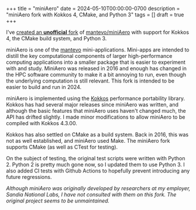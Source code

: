 +++
title = "miniAero"
date = 2024-05-10T00:00:00-0700
description = "miniAero fork with Kokkos 4, CMake, and Python 3"
tags = []
draft = true
+++

I've [created an **unofficial** fork](https://github.com/cwpearson/miniAero) of [mantevo/miniAero](https://github.com/mantevo/miniAero) with support for Kokkos 4, the CMake build system, and Python 3.

miniAero is one of the [mantevo](manetvo.org) mini-applications.
Mini-apps are intended to distill the key computational components of larger high-performance computing applications into a smaller package that is easier to experiment with and study.
MiniAero was released in 2016 and enough has changed in the HPC software community to make it a bit annoying to run, even though the underlying computation is still relevant.
This fork is intended to be easier to build and run in 2024.

miniAero is implemented using the [Kokkos](kokkos.org) performance portability library.
Kokkos has had several major releases since miniAero was written, and although the basic features that miniAero uses haven't changed much, the API has drifted slightly.
I made minor modifications to allow miniAero to be compiled with Kokkos 4.3.00.

Kokkos has also settled on CMake as a build system.
Back in 2016, this was not as well established, and miniAero used Make.
The miniAero fork supports CMake (as well as CTest for testing).

On the subject of testing, the original test scripts were written with Python 2.
Python 2 is pretty much gone now, so I updated them to use Python 3.
I also added CI tests with Github Actions to hopefully prevent introducing any future regressions.

*Although miniAero was originally developed by researchers at my employer, Sandia National Labs, I have not consulted with them on this fork. The original project seems to be unmaintained.*